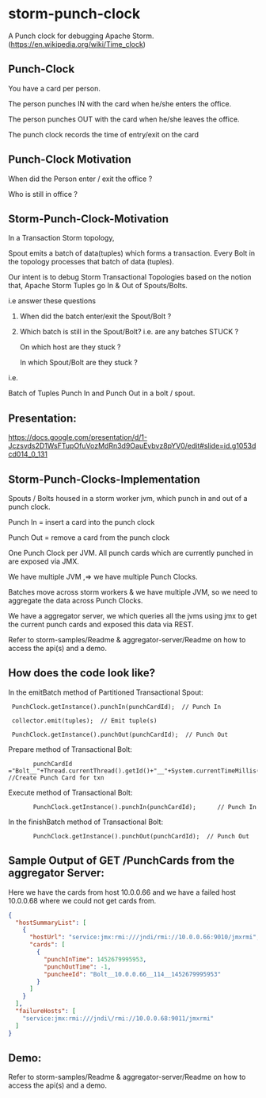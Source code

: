 # storm-punch-clock
A Punch clock for debugging Apache Storm. (https://en.wikipedia.org/wiki/Time_clock)

Punch-Clock
-----------
You have a card per person.

The person punches IN with the card when he/she enters the office.

The person punches OUT with the card when he/she leaves the office.

The punch clock records the time of entry/exit on the card

Punch-Clock Motivation
----------------------
When did the Person enter / exit the office ?

Who is still in office ?

Storm-Punch-Clock-Motivation
----------------------------

In a Transaction Storm topology,

Spout emits a batch of data(tuples) which forms a transaction. Every Bolt in the topology processes that batch of data (tuples).

Our intent is to debug Storm Transactional Topologies based on the notion that, Apache Storm Tuples go In & Out of Spouts/Bolts.

i.e answer these questions

1) When did the batch enter/exit the Spout/Bolt ? 

2) Which batch is still in the Spout/Bolt?  i.e.  are any batches STUCK ?

   On which host are they stuck ? 
   
   In which Spout/Bolt are they stuck ?

i.e.

Batch of Tuples Punch In and Punch Out in a bolt / spout.


Presentation:
-------------
https://docs.google.com/presentation/d/1-Jczsvds2D1WsFTupOfuVozMdRn3d9OauEvbvz8pYV0/edit#slide=id.g1053dcd014_0_131

Storm-Punch-Clocks-Implementation
---------------------------------
Spouts / Bolts housed in a storm worker jvm, which punch in and out of a punch clock.

Punch In = insert a card into the punch clock

Punch Out = remove a card from the punch clock

One Punch Clock per JVM. All punch cards which are currently punched in are exposed via JMX.

We have multiple JVM ,=> we have multiple Punch Clocks.

Batches move across storm workers & we have multiple JVM, so we need to aggregate the data across Punch Clocks.

We have a aggregator server, we which queries all the jvms using jmx to get the current punch cards and exposed this data via REST.

Refer to storm-samples/Readme & aggregator-server/Readme on how to access the api(s) and a demo.

How does the code look like?
----------------------------

In the emitBatch method of Partitioned Transactional Spout:

     PunchClock.getInstance().punchIn(punchCardId);  // Punch In 

     collector.emit(tuples);  // Emit tuple(s)

     PunchClock.getInstance().punchOut(punchCardId);  // Punch Out


Prepare method of Transactional Bolt:
```
       punchCardId ="Bolt__"+Thread.currentThread().getId()+"__"+System.currentTimeMillis();  //Create Punch Card for txn 
```
Execute method of Transactional Bolt:
```
       PunchClock.getInstance().punchIn(punchCardId);      // Punch In
```
In the finishBatch method of Transactional Bolt:
```
       PunchClock.getInstance().punchOut(punchCardId);  // Punch Out
```

Sample Output of GET /PunchCards from the aggregator Server:
------------------------------------------------------------

Here we have the cards from host 10.0.0.66 and we have a failed host 10.0.0.68 where we could not get cards from.

```json
{
  "hostSummaryList": [
    {
      "hostUrl": "service:jmx:rmi:///jndi/rmi://10.0.0.66:9010/jmxrmi",
      "cards": [
        {
          "punchInTime": 1452679995953,
          "punchOutTime": -1,
          "puncheeId": "Bolt__10.0.0.66__114__1452679995953"
        }
      ]
    }
  ],
  "failureHosts": [
    "service:jmx:rmi:///jndi\/rmi://10.0.0.68:9011/jmxrmi"
  ]
}
```
Demo:
-----
Refer to storm-samples/Readme & aggregator-server/Readme on how to access the api(s) and a demo.
